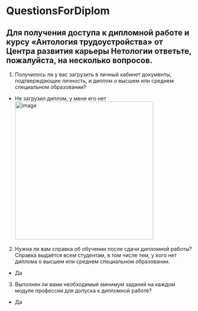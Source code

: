 # QuestionsForDiplom
## Для получения доступа к дипломной работе и курсу «Антология трудоустройства» от     Центра развития карьеры Нетологии ответьте, пожалуйста, на несколько вопросов.

1. Получилось ли у вас загрузить в личный кабинет документы, подтверждающие личность, и диплом о высшем или среднем специальном образовании?
   
  - Не загрузил диплом, у меня его нет
    <img width="374" alt="image" src="https://github.com/QueenMoncler/QuestionsForDiplom/assets/103019117/25f21843-ba24-4b88-9e5e-f1ac3780b561">


2. Нужна ли вам справка об обучении после сдачи дипломной работы? Справка выдаётся всем студентам, в том числе тем, у кого нет диплома о высшем или среднем специальном образовании.
  - Да


3. Выполнен ли вами необходимый минимум заданий на каждом модуле профессии для допуска к дипломной работе?
  - Да
